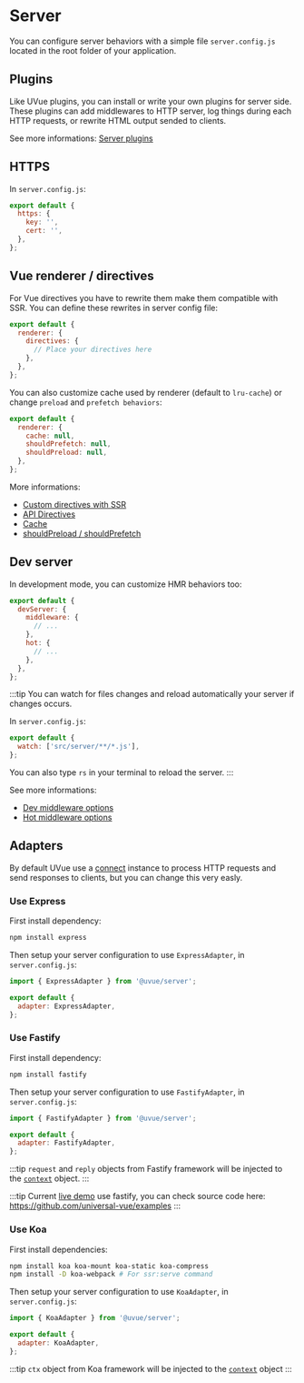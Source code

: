 # Server

You can configure server behaviors with a simple file `server.config.js` located in the root
folder of your application.

## Plugins

Like UVue plugins, you can install or write your own plugins for server side.
These plugins can add middlewares to HTTP server, log things during each HTTP requests, or rewrite
HTML output sended to clients.

See more informations: [Server plugins](/plugins/server.html)

## HTTPS

In `server.config.js`:

```js
export default {
  https: {
    key: '',
    cert: '',
  },
};
```

## Vue renderer / directives

For Vue directives you have to rewrite them make them compatible with SSR. You can define
these rewrites in server config file:

```js
export default {
  renderer: {
    directives: {
      // Place your directives here
    },
  },
};
```

You can also customize cache used by renderer (default to `lru-cache`) or change
`preload` and `prefetch behaviors`:

```js
export default {
  renderer: {
    cache: null,
    shouldPrefetch: null,
    shouldPreload: null,
  },
};
```

More informations:

- [Custom directives with SSR](https://ssr.vuejs.org/guide/universal.html#access-to-platform-specific-apis)
- [API Directives](https://ssr.vuejs.org/api/#directives)
- [Cache](https://ssr.vuejs.org/guide/caching.html)
- [shouldPreload / shouldPrefetch](https://ssr.vuejs.org/api/#shouldpreload)

## Dev server

In development mode, you can customize HMR behaviors too:

```js
export default {
  devServer: {
    middleware: {
      // ...
    },
    hot: {
      // ...
    },
  },
};
```

:::tip
You can watch for files changes and reload automatically your server if changes occurs.

In `server.config.js`:

```js
export default {
  watch: ['src/server/**/*.js'],
};
```

You can also type `rs` in your terminal to reload the server.
:::

See more informations:

- [Dev middleware options](https://github.com/webpack/webpack-dev-middleware#options)
- [Hot middleware options](https://github.com/webpack-contrib/webpack-hot-middleware#documentation)


## Adapters

By default UVue use a [connect](https://github.com/senchalabs/connect#readme) instance to process 
HTTP requests and send responses to clients, but you can change this very easly.

### Use Express

First install dependency:

```bash
npm install express
```

Then setup your server configuration to use `ExpressAdapter`, in `server.config.js`:

```js
import { ExpressAdapter } from '@uvue/server';

export default {
  adapter: ExpressAdapter,
};
```

### Use Fastify

First install dependency:

```bash
npm install fastify
```

Then setup your server configuration to use `FastifyAdapter`, in `server.config.js`:

```js
import { FastifyAdapter } from '@uvue/server';

export default {
  adapter: FastifyAdapter,
};
```

:::tip
`request` and `reply` objects from Fastify framework will be injected to the [`context`](/reference/#context) object.
:::

:::tip
Current [live demo](http://uvue.yabab.net/) use fastify, you can check source code here: https://github.com/universal-vue/examples
:::

### Use Koa

First install dependencies:

```bash
npm install koa koa-mount koa-static koa-compress
npm install -D koa-webpack # For ssr:serve command
```

Then setup your server configuration to use `KoaAdapter`, in `server.config.js`:

```js
import { KoaAdapter } from '@uvue/server';

export default {
  adapter: KoaAdapter,
};
```

:::tip
`ctx` object from Koa framework will be injected to the [`context`](/reference/#context) object
:::